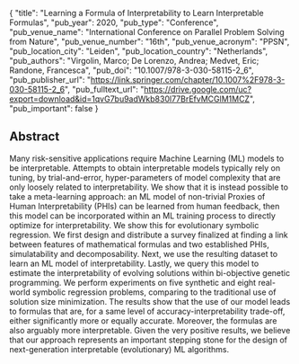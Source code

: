 {
  "title": "Learning a Formula of Interpretability to Learn Interpretable Formulas",
  "pub_year": 2020,
  "pub_type": "Conference",
  "pub_venue_name": "International Conference on Parallel Problem Solving from Nature",
  "pub_venue_number": "16th",
  "pub_venue_acronym": "PPSN",
  "pub_location_city": "Leiden",
  "pub_location_country": "Netherlands",
  "pub_authors": "Virgolin, Marco; De Lorenzo, Andrea; Medvet, Eric; Randone, Francesca",
  "pub_doi": "10.1007/978-3-030-58115-2_6",
  "pub_publisher_url": "https://link.springer.com/chapter/10.1007%2F978-3-030-58115-2_6",
  "pub_fulltext_url": "https://drive.google.com/uc?export=download&id=1qvG7bu9adWkb830l77BrEfvMCGlM1MCZ",
  "pub_important": false
}

## Abstract
Many risk-sensitive applications require Machine Learning (ML) models to be interpretable. Attempts to obtain interpretable models typically rely on tuning, by trial-and-error, hyper-parameters of model complexity that are only loosely related to interpretability. We show that it is instead possible to take a meta-learning approach: an ML model of non-trivial Proxies of Human Interpretability (PHIs) can be learned from human feedback, then this model can be incorporated within an ML training process to directly optimize for interpretability. We show this for evolutionary symbolic regression. We first design and distribute a survey finalized at finding a link between features of mathematical formulas and two established PHIs, simulatability and decomposability. Next, we use the resulting dataset to learn an ML model of interpretability. Lastly, we query this model to estimate the interpretability of evolving solutions within bi-objective genetic programming. We perform experiments on five synthetic and eight real-world symbolic regression problems, comparing to the traditional use of solution size minimization. The results show that the use of our model leads to formulas that are, for a same level of accuracy-interpretability trade-off, either significantly more or equally accurate. Moreover, the formulas are also arguably more interpretable. Given the very positive results, we believe that our approach represents an important stepping stone for the design of next-generation interpretable (evolutionary) ML algorithms.
